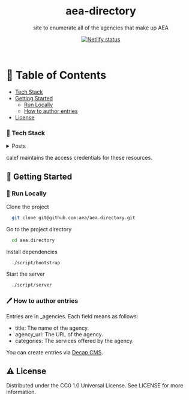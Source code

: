 <div align="center">
  <h1>aea-directory</h1>
  <p>
    site to enumerate all of the agencies that make up AEA
  </p>
  <!-- Badges -->
  <p>
    <a href="https://app.netlify.com/projects/aeadirectory/deploys">
      <img src="https://api.netlify.com/api/v1/badges/71ebc32b-c2e8-4eeb-a635-c00a795f4110/deploy-status" alt="Netlify status" />
    </a>
  </p>
</div>

<br />

<!-- Table of Contents -->
# :notebook_with_decorative_cover: Table of Contents

- [Tech Stack](#space_invader-tech-stack)
- [Getting Started](#toolbox-getting-started)
  * [Run Locally](#running-run-locally)
  * [How to author entries](#how-to-author-entries)
- [License](#warning-license)

<!-- TechStack -->
### :space_invader: Tech Stack

<details>
  <summary>Posts</summary>
  <ul>
    <li><a href="https://jekyllrb.com/docs/">Jekyll</a></li>
    <li><a href="https://decapcms.org/docs/intro/">Decap CMS</a></li>
    <li><a href="https://www.netlify.com/">Netlify hosting</a></li>
    <li><a href="https://www.netlify.com/">Netlify DNS</a></li>
  </ul>
</details>

calef maintains the access credentials for these resources.

<!-- Getting Started -->
## 	:toolbox: Getting Started

<!-- Run Locally -->
### :running: Run Locally

Clone the project

```bash
  git clone git@github.com:aea/aea.directory.git
```

Go to the project directory

```bash
  cd aea.directory
```

Install dependencies

```bash
  ./script/bootstrap
```

Start the server

```bash
  ./script/server
```

### :pen: How to author entries

Entries are in \_agencies. Each field means as follows:

- title: The name of the agency.
- agency_url: The URL of the agency.
- categories: The services offered by the agency.

You can create entries via <a href="https://aea.directory/admin">Decap CMS</a>.

<!-- License -->
## :warning: License

Distributed under the CC0 1.0 Universal License. See LICENSE for more information.

